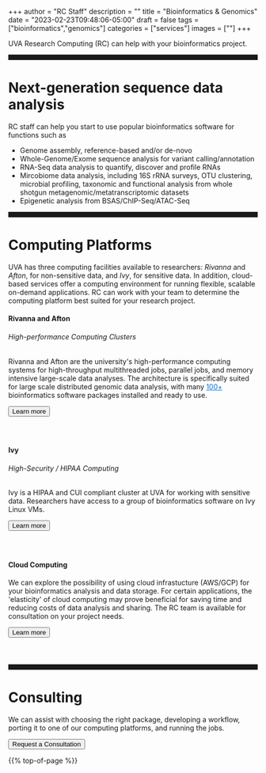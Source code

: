 +++
author = "RC Staff"
description = ""
title = "Bioinformatics & Genomics"
date = "2023-02-23T09:48:06-05:00"
draft = false
tags = ["bioinformatics","genomics"]
categories = ["services"]
images = [""]
+++

<p class=lead>UVA Research Computing (RC) can help with your bioinformatics project.</p>

<hr size=1 style="padding-bottom:10px;" />

# Next-generation sequence data analysis

RC staff can help you start to use popular bioinformatics software for functions such as

* Genome assembly, reference-based and/or de-novo
* Whole-Genome/Exome sequence analysis for variant calling/annotation
* RNA-Seq data analysis to quantify, discover and profile RNAs
* Mircobiome data analysis, including 16S rRNA surveys, OTU clustering, microbial profiling, taxonomic and functional analysis from whole shotgun metagenomic/metatranscriptomic datasets
* Epigenetic analysis from BSAS/ChIP-Seq/ATAC-Seq

<hr size=1 style="padding-bottom:10px;" />

# Computing Platforms

UVA has three computing facilities available to researchers: _Rivanna_ and _Afton_, for non-sensitive data, and _Ivy_, for sensitive data. In addition, cloud-based services offer a computing environment for running flexible, scalable on-demand applications. RC can work with your team to determine the computing platform best suited for your research project.  

<div class="card">
  <div class="card-block">
    <h4 class="card-title">Rivanna and Afton</h4>
    <h6 class="card-subtitle mb-2 text-muted">High-performance Computing Clusters</h6>
    <p class="card-text">
	Rivanna and Afton are the university's high-performance computing systems for high-throughput multithreaded jobs, parallel jobs, and memory intensive large-scale data analyses. The architecture is specifically suited for large scale distributed genomic data analysis, with many <a href="/userinfo/hpc" style="color:#0275d8";>100+</a> bioinformatics software packages installed and ready to use.   
    </p>
	<a href="/userinfo/hpc" class="card-link" target="_blank"><button class="btn  btn-primary">Learn more</button></a>
  </div>
</div>

<div style="height:40px;"></div>

<div class="card">
  <div class="card-block">
    <h4 class="card-title">Ivy</h4>
    <h6 class="card-subtitle mb-2 text-muted">High-Security / HIPAA Computing</h6>
    <p class="card-text">
	Ivy is a HIPAA and CUI compliant cluster at UVA for working with sensitive data. Researchers have access to a group of bioinformatics software on Ivy Linux VMs.  
    </p>
	<a href="/userinfo/ivy" class="card-link"><button class="btn  btn-primary">Learn more</button></a>
  </div>
</div>

<div style="height:40px;"></div>

<div class="card">
  <div class="card-block">
    <h4 class="card-title">Cloud Computing</h4>
    <p class="card-text">
	We can explore the possibility of using cloud infrastucture (AWS/GCP) for your bioinformatics analysis and data storage. For certain applications, the 'elasticity' of cloud computing may prove beneficial for saving time and reducing costs of data analysis and sharing. The RC team is available for consultation on your project needs.      
    </p>
	<a href="/service/cloud/" class="card-link"><button class="btn  btn-primary">Learn more</button></a>
  </div>
</div>

<div style="height:40px;"></div>

<hr size=1 style="padding-bottom:10px;" />


# Consulting

We can assist with choosing the right package, developing a workflow, porting it to one of our computing platforms, and running the jobs.

[<button class="btn  btn-primary">Request a Consultation</button>](/form/support-request/?category=Consultation)

{{% top-of-page %}}
